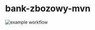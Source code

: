 # bank-zbozowy-mvn
![example workflow](https://github.com/namfohfalo/bank-zbozowy-mvn/actions/workflows/ci.yml/badge.svg)
